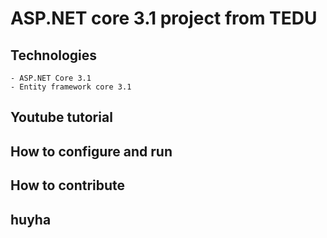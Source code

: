 # ASP.NET core 3.1 project from TEDU
## Technologies
	- ASP.NET Core 3.1
	- Entity framework core 3.1 
## Youtube tutorial
## How to configure and run
## How to contribute
## huyha
